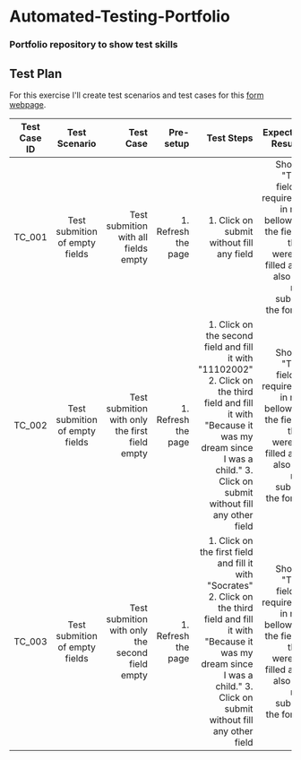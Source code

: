 # Automated-Testing-Portfolio
### Portfolio repository to show test skills

## Test Plan

For this exercise I'll create test scenarios and test cases for this [form webpage](https://bit.ly/formwebpage).

| Test Case ID  | Test Scenario | Test Case | Pre-setup |Test Steps|Expected Results|
| ------------- |:-------------:| -----:| -----:|-----:| -----:|
| TC_001|Test submition of empty fields|Test submition with all fields empty|1. Refresh the page|1. Click on submit without fill any field|Shows "This field is required." in red bellow all the fields that weren't filled and also do not submit the form.|
| TC_002|Test submition of empty fields|Test submition with only the first field empty|1. Refresh the page|1. Click on the second field and fill it with "11102002" 2. Click on the third field and fill it with "Because it was my dream since I was a child." 3. Click on submit without fill any other field|Shows "This field is required." in red bellow all the fields that weren't filled and also do not submit the form.|
| TC_003|Test submition of empty fields|Test submition with only the second field empty|1. Refresh the page|1. Click on the first field and fill it with "Socrates" 2. Click on the third field and fill it with "Because it was my dream since I was a child." 3. Click on submit without fill any other field|Shows "This field is required." in red bellow all the fields that weren't filled and also do not submit the form.
